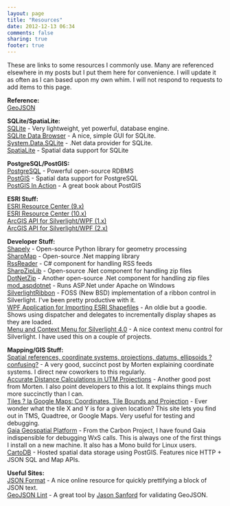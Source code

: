 ```yaml
---
layout: page
title: "Resources"
date: 2012-12-13 06:34
comments: false
sharing: true
footer: true
---
```


These are links to some resources I commonly use. Many are referenced elsewhere in my posts but I put them here for convenience. I will update it as often as I can based upon my own whim. I will not respond to requests to add items to this page.

<strong>Reference:</strong><br/>
<a href="http://geojson.org/">GeoJSON</a>

<strong>SQLite/SpatiaLite:</strong><br/>
<a href="http://www.sqlite.org">SQLite</a> - Very lightweight, yet powerful, database engine.<br/>
<a href="http://sqlitebrowser.sourceforge.net/">SQLite Data Browser</a> - A nice, simple GUI for SQLite.<br/>
<a href="http://sqlite.phxsoftware.com/">System.Data.SQLite</a> - .Net data provider for SQLite.<br/>
<a href="http://www.gaia-gis.it/spatialite/">SpatiaLite</a> - Spatial data support for SQLite

<strong>PostgreSQL/PostGIS:</strong><br/>
<a href="http://www.postgresql.org/">PostgreSQL</a> - Powerful open-source RDBMS<br/>
<a href="http://postgis.refractions.net">PostGIS</a> - Spatial data support for PostgreSQL<br/>
<a href="http://www.manning.com/obe/">PostGIS In Action</a> - A great book about PostGIS

<strong>ESRI Stuff:</strong><br/>
<a href="http://resources.esri.com">ESRI Resource Center (9.x)</a><br/>
<a href="http://resources.arcgis.com">ESRI Resource Center (10.x)</a><br/>
<a href="http://resources.esri.com/arcgisserver/apis/silverlight/">ArcGIS API for Silverlight/WPF (1.x)</a><br/>
<a href="http://help.arcgis.com/en/webapi/silverlight/index.html">ArcGIS API for Silverlight/WPF (2.x)</a>

<strong>Developer Stuff:</strong><br/>
<a href="http://trac.gispython.org/lab/wiki/Shapely">Shapely</a> - Open-source Python library for geometry processing<br/>
<a href="http://sharpmap.codeplex.com">SharpMap</a> - Open-source .Net mapping library<br/>
<a href="http://www.codeproject.com/KB/cs/rssreader.aspx">RssReader</a> - C# component for handling RSS feeds<br/>
<a href="http://www.icsharpcode.net/opensource/sharpziplib/">SharpZipLib</a> - Open-source .Net component for handling zip files<br/>
<a href="http://dotnetzip.codeplex.com/">DotNetZip</a> - Another open-source .Net component for handling zip files<br/>
<a href="http://sourceforge.net/projects/mod-aspdotnet/">mod_aspdotnet</a> - Runs ASP.Net under Apache on Windows<br/>
<a href="http://silverlightribbon.codeplex.com">SilverlightRibbon</a> - FOSS (New BSD) implementation of a ribbon control in Silverlight. I've been pretty productive with it.<br/>
<a href="http://www.c-sharpcorner.com/uploadfile/nschan/shapefile02252007134834pm/shapefile.aspx">WPF Application for Importing ESRI Shapefiles</a> - An oldie but a goodie. Shows using dispatcher and delegates to incrementally display shapes as they are loaded.<br/>
<a href="http://sl4popupmenu.codeplex.com/">Menu and Context Menu for Silverlight 4.0</a> - A nice context menu control for Silverlight. I have used this on a couple of projects.

<strong>Mapping/GIS Stuff:</strong><br/>
<a href="http://sharpgis.net/post/2007/05/05/Spatial-references2c-coordinate-systems2c-projections2c-datums2c-ellipsoids-e28093-confusing.aspx">Spatial references, coordinate systems, projections, datums, ellipsoids ? confusing?</a> - A very good, succinct post by Morten explaining coordinate systems. I direct new coworkers to this regularly.<br/>
<a href="http://sharpgis.net/post/2007/10/14/Accurate-distance-calculations-in-UTM-projections.aspx">Accurate Distance Calculations in UTM Projections</a> - Another good post from Morten. I also point developers to this a lot. It explains things much more succinctly than I can.<br/>
<a href="http://www.maptiler.org/google-maps-coordinates-tile-bounds-projection/">Tiles ? la Google Maps: Coordinates, Tile Bounds and Projection</a> - Ever wonder what the tile X and Y is for a given location? This site lets you find out in TMS, Quadtree, or Google Maps. Very useful for testing and debugging.<br/>
<a href="http://www.thecarbonproject.com/gaia.php">Gaia Geospatial Platform</a> - From the Carbon Project, I have found Gaia indispensible for debugging WxS calls. This is always one of the first things I install on a new machine. It also has a Mono build for Linux users.<br/>
<a href="http://cartodb.com">CartoDB</a> - Hosted spatial data storage using PostGIS. Features nice HTTP + JSON SQL and Map APIs.

<strong>Useful Sites:</strong><br/>
<a href="http://jsonformat.com/">JSON Format</a> - A nice online resource for quickly prettifying a block of JSON text.<br/>
[GeoJSON Lint](http://geojsonlint.com/) - A great tool by [Jason Sanford](http://geojason.info/) for validating GeoJSON.
